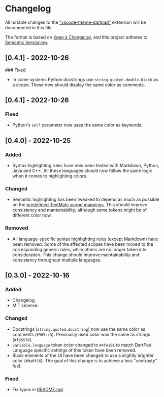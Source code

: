 # Changelog

All notable changes to the ["vscode-theme-dartpad"](https://marketplace.visualstudio.com/items?itemName=Alejandro-FA.vscode-theme-dartpad) extension will be documented in this file.

The format is based on [Keep a Changelog](https://keepachangelog.com/en/1.0.0/), and this project adheres to [Semantic Versioning](https://semver.org/spec/v2.0.0.html).

## [0.4.1] - 2022-10-26
### Fixed
- In some systems Python docstrings use `string.quoted.double.block` as a scope. These now should display the same color as comments.

## [0.4.1] - 2022-10-26
### Fixed
- Python's `self` parameter now uses the same color as keywords.

## [0.4.0] - 2022-10-25
### Added
- Syntax highlighting rules have now been tested with Markdown, Python, Java and C++. All these languages should now follow the same logic when it comes to highlighting colors.
### Changed
- Semantic highlighting has been tweaked to depend as much as possible on the [predefined TextMate scope mappings](https://code.visualstudio.com/api/language-extensions/semantic-highlight-guide#predefined-textmate-scope-mappings). This should improve consistency and mantainability, although some tokens might be of different color now.
### Removed
- All language-specific syntax highlighting rules (except Markdown) have been removed. Some of the affected scopes have been moved to the corresponding generic rules, while others are no longer taken into consideration. This change should improve maintainability and consistency throughout multiple languages.

## [0.3.0] - 2022-10-16
### Added
- Changelog.
- MIT License.

### Changed
- Docstrings (`string.quoted.docstring`) now use the same color as comments (`#909cc3`). Previously used color was the same as strings (`#fa557d`).
- `variable.language` token color changed to `#4fe191` to match DartPad. Language specific settings of this token have been removed.
- Black elements of the UI have been changed to use a slightly brighter color (`#0a0f16`). The goal of this change is to achieve a less "contrasty" feel.

### Fixed
- Fix typos in [README.md](https://github.com/Alejandro-FA/vscode-theme-dartpad/blob/main/README.md).

